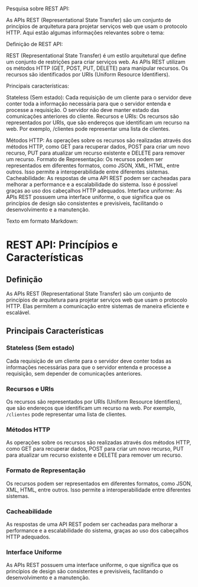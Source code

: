 Pesquisa sobre REST API:

As APIs REST (Representational State Transfer) são um conjunto de princípios de arquitetura para projetar serviços web que usam o protocolo HTTP. Aqui estão algumas informações relevantes sobre o tema:

Definição de REST API:

REST (Representational State Transfer) é um estilo arquitetural que define um conjunto de restrições para criar serviços web.
As APIs REST utilizam os métodos HTTP (GET, POST, PUT, DELETE) para manipular recursos.
Os recursos são identificados por URIs (Uniform Resource Identifiers).

Principais características:

Stateless (Sem estado): Cada requisição de um cliente para o servidor deve conter toda a informação necessária para que o servidor entenda e processe a requisição. O servidor não deve manter estado das comunicações anteriores do cliente.
Recursos e URIs: Os recursos são representados por URIs, que são endereços que identificam um recurso na web. Por exemplo, /clientes pode representar uma lista de clientes.

Métodos HTTP: As operações sobre os recursos são realizadas através dos métodos HTTP, como GET para recuperar dados, POST para criar um novo recurso, PUT para atualizar um recurso existente e DELETE para remover um recurso.
Formato de Representação: Os recursos podem ser representados em diferentes formatos, como JSON, XML, HTML, entre outros. Isso permite a interoperabilidade entre diferentes sistemas.
Cacheabilidade: As respostas de uma API REST podem ser cacheadas para melhorar a performance e a escalabilidade do sistema. Isso é possível graças ao uso dos cabeçalhos HTTP adequados.
Interface uniforme: As APIs REST possuem uma interface uniforme, o que significa que os princípios de design são consistentes e previsíveis, facilitando o desenvolvimento e a manutenção.

Texto em formato Markdown:

# REST API: Princípios e Características

## Definição

As APIs REST (Representational State Transfer) são um conjunto de princípios de arquitetura para projetar serviços web que usam o protocolo HTTP. Elas permitem a comunicação entre sistemas de maneira eficiente e escalável.

## Principais Características

### Stateless (Sem estado)

Cada requisição de um cliente para o servidor deve conter todas as informações necessárias para que o servidor entenda e processe a requisição, sem depender de comunicações anteriores.

### Recursos e URIs

Os recursos são representados por URIs (Uniform Resource Identifiers), que são endereços que identificam um recurso na web. Por exemplo, `/clientes` pode representar uma lista de clientes.

### Métodos HTTP

As operações sobre os recursos são realizadas através dos métodos HTTP, como GET para recuperar dados, POST para criar um novo recurso, PUT para atualizar um recurso existente e DELETE para remover um recurso.

### Formato de Representação

Os recursos podem ser representados em diferentes formatos, como JSON, XML, HTML, entre outros. Isso permite a interoperabilidade entre diferentes sistemas.

### Cacheabilidade

As respostas de uma API REST podem ser cacheadas para melhorar a performance e a escalabilidade do sistema, graças ao uso dos cabeçalhos HTTP adequados.

### Interface Uniforme

As APIs REST possuem uma interface uniforme, o que significa que os princípios de design são consistentes e previsíveis, facilitando o desenvolvimento e a manutenção.


